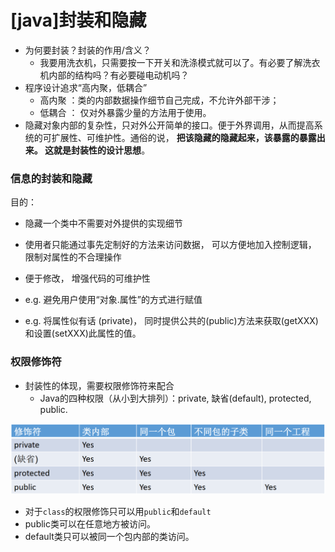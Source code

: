 # [java]封装和隐藏

- 为何要封装？封装的作用/含义？
  - 我要用洗衣机，只需要按一下开关和洗涤模式就可以了。有必要了解洗衣机内部的结构吗？有必要碰电动机吗？  
- 程序设计追求“高内聚，低耦合”
  - 高内聚 ：类的内部数据操作细节自己完成，不允许外部干涉；
  - 低耦合 ： 仅对外暴露少量的方法用于使用。
- 隐藏对象内部的复杂性，只对外公开简单的接口。便于外界调用，从而提高系统的可扩展性、可维护性。通俗的说， **把该隐藏的隐藏起来，该暴露的暴露出来。 这就是封装性的设计思想**。  

### 信息的封装和隐藏

目的：

- 隐藏一个类中不需要对外提供的实现细节
- 使用者只能通过事先定制好的方法来访问数据， 可以方便地加入控制逻辑，
  限制对属性的不合理操作
- 便于修改， 增强代码的可维护性  

- e.g. 避免用户使用“对象.属性”的方式进行赋值
- e.g. 将属性似有话 (private)， 同时提供公共的(public)方法来获取(getXXX)和设置(setXXX)此属性的值。

### 权限修饰符

- 封装性的体现，需要权限修饰符来配合
  - Java的四种权限（从小到大排列）：private, 缺省(default), protected, public.

![image-20210426182100824](img/image-20210426182100824.png)



- 对于`class`的权限修饰只可以用`public`和`default`
- public类可以在任意地方被访问。
- default类只可以被同一个包内部的类访问。  